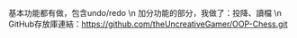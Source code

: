 基本功能都有做，包含undo/redo \n 
加分功能的部分，我做了：投降、讀檔 \n 
GitHub存放庫連結：https://github.com/theUncreativeGamer/OOP-Chess.git
